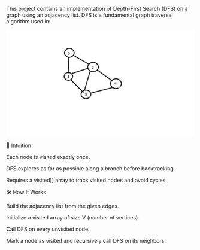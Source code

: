 
This project contains an implementation of Depth-First Search (DFS) on a graph using an adjacency list. DFS is a fundamental graph traversal algorithm used in:

![Images/Graph for BFS and DFS.jpg](../../Images/Graph%20for%20BFS%20and%20DFS.jpg)

🧠 Intuition

Each node is visited exactly once.

DFS explores as far as possible along a branch before backtracking.

Requires a visited[] array to track visited nodes and avoid cycles.

🛠️ How It Works

Build the adjacency list from the given edges.

Initialize a visited array of size V (number of vertices).

Call DFS on every unvisited node.

Mark a node as visited and recursively call DFS on its neighbors.